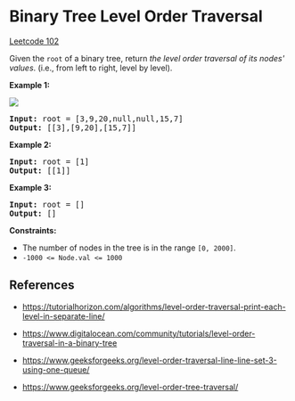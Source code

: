 # Binary Tree Level Order Traversal

[Leetcode 102](https://leetcode.com/problems/binary-tree-level-order-traversal/description/)

Given the `root` of a binary tree, return _the level order traversal of its nodes' values_. (i.e., from left to right, level by level).

**Example 1:**

![](https://assets.leetcode.com/uploads/2021/02/19/tree1.jpg)

<pre>
<b>Input:</b> root = [3,9,20,null,null,15,7]
<b>Output:</b> [[3],[9,20],[15,7]]
</pre>

**Example 2:**

<pre>
<b>Input:</b> root = [1]
<b>Output:</b> [[1]]
</pre>

**Example 3:**

<pre>
<b>Input:</b> root = []
<b>Output:</b> []
</pre>

**Constraints:**

- The number of nodes in the tree is in the range `[0, 2000]`.
- `-1000 <= Node.val <= 1000`

## References

- https://tutorialhorizon.com/algorithms/level-order-traversal-print-each-level-in-separate-line/

- https://www.digitalocean.com/community/tutorials/level-order-traversal-in-a-binary-tree

- https://www.geeksforgeeks.org/level-order-traversal-line-line-set-3-using-one-queue/

- https://www.geeksforgeeks.org/level-order-tree-traversal/
